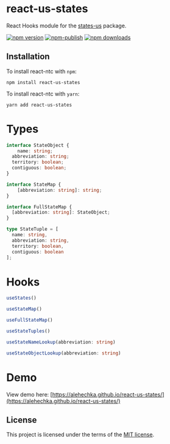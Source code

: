 # react-us-states

React Hooks module for the [states-us](https://www.npmjs.com/package/states-us) package.

[![npm version](https://img.shields.io/npm/v/react-us-states.svg?style=flat-square)](https://www.npmjs.com/package/react-us-states)
[![npm-publish](https://github.com/alehechka/react-us-states/workflows/npm-publish/badge.svg)](https://github.com/alehechka/react-us-states/actions)
[![npm downloads](https://img.shields.io/npm/dm/react-us-states.svg?style=flat-square)](https://www.npmjs.com/package/react-us-states)

## Installation

To install react-ntc with `npm`:

    npm install react-us-states

To install react-ntc with `yarn`:

    yarn add react-us-states

# Types

```ts
interface StateObject {
	name: string;
  abbreviation: string;
  territory: boolean;
  contiguous: boolean;
}

interface StateMap {
	[abbreviation: string]: string;
}

interface FullStateMap {
  [abbreviation: string]: StateObject;
}

type StateTuple = [
  name: string,
  abbreviation: string,
  territory: boolean,
  contiguous: boolean
];
```

# Hooks

```ts
useStates()

useStateMap()

useFullStateMap()

useStateTuples()

useStateNameLookup(abbreviation: string)

useStateObjectLookup(abbreviation: string)
```

# Demo

View demo here: [https://alehechka.github.io/react-us-states/](https://alehechka.github.io/react-us-states/)

## License

This project is licensed under the terms of the [MIT license](/LICENSE).
